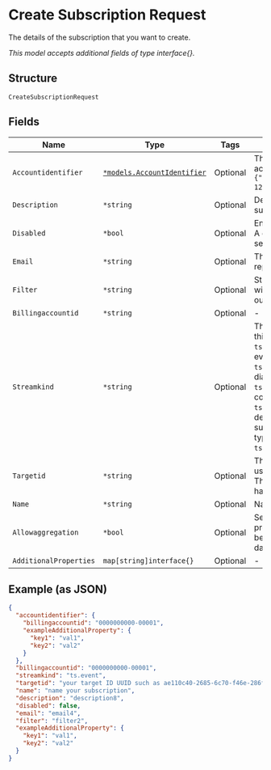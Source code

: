 
# Create Subscription Request

The details of the subscription that you want to create.

*This model accepts additional fields of type interface{}.*

## Structure

`CreateSubscriptionRequest`

## Fields

| Name | Type | Tags | Description |
|  --- | --- | --- | --- |
| `Accountidentifier` | [`*models.AccountIdentifier`](../../doc/models/account-identifier.md) | Optional | The ID of the authenticating billing account, in the format `{"billingaccountid":"1234567890-12345"}`. |
| `Description` | `*string` | Optional | Descriptive information about the subscription. |
| `Disabled` | `*bool` | Optional | Enable or disable the subscription. A disabled subscription will not send any data. |
| `Email` | `*string` | Optional | The address to which any error reports should be delivered. |
| `Filter` | `*string` | Optional | String containing a $filter object with a property and value to filter out non-matching events. |
| `Billingaccountid` | `*string` | Optional | - |
| `Streamkind` | `*string` | Optional | The type of event data to send via this subscription. This will be `ts.event` in most cases. Other event types are `ts.event.diagnostics` for device diagnostic data, `ts.event.configuration` for device configuration events, or `ts.event.security`. Note that the device ThingSpace client must support sending specific event types for anything other than `ts.event`. |
| `Targetid` | `*string` | Optional | The ID of the target resource to be used when dispatching events. The corresponding target should have a “stream” addressscheme. |
| `Name` | `*string` | Optional | Name of the subscription. |
| `Allowaggregation` | `*bool` | Optional | Setting this value to `false` prevents the data returned from being aggregated and makes the data easier to parse. |
| `AdditionalProperties` | `map[string]interface{}` | Optional | - |

## Example (as JSON)

```json
{
  "accountidentifier": {
    "billingaccountid": "0000000000-00001",
    "exampleAdditionalProperty": {
      "key1": "val1",
      "key2": "val2"
    }
  },
  "billingaccountid": "0000000000-00001",
  "streamkind": "ts.event",
  "targetid": "your target ID UUID such as ae110c40-2685-6c70-f46e-286f7370b8a9",
  "name": "name your subscription",
  "description": "description8",
  "disabled": false,
  "email": "email4",
  "filter": "filter2",
  "exampleAdditionalProperty": {
    "key1": "val1",
    "key2": "val2"
  }
}
```

